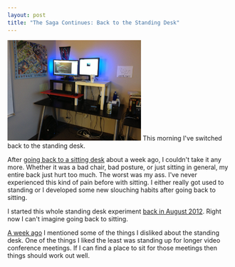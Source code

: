 ```yaml
---
layout: post
title: "The Saga Continues: Back to the Standing Desk"
---
```


<p><a href="/hodsmedia/stand.jpg"><img class="pull-right" title="standing desk" src="/hodsmedia/stand.jpg" alt="standing desk" width="300" /></a> This morning I've switched back to the standing desk.</p>

<p>After <a href="http://kindohm.com/blog/2012/10/25/back-to-the-sitting-desk/">going back to a sitting desk</a> about a week ago, I couldn't take it any more. Whether it was a bad chair, bad posture, or just sitting in general, my entire back just hurt too much. The worst was my ass. I've never experienced this kind of pain before with sitting. I either really got used to standing or I developed some new slouching habits after going back to sitting.</p>

<p>I started this whole standing desk experiment <a href="http://kindohm.com/blog/2012/08/31/standing-desk-one-week-later/">back in August 2012</a>. Right now I can't imagine going back to sitting.</p>

<p><a href="http://kindohm.com/blog/2012/10/25/back-to-the-sitting-desk/">A week ago</a> I mentioned some of the things I disliked about the standing desk. One of the things I liked the least was standing up for longer video conference meetings. If I can find a place to sit for those meetings then things should work out well.</p>

